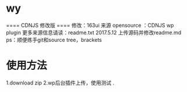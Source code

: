 # wy 
==== CDNJS 修改版 ====
修改：163ui
来源 opensource ：CDNJS wp plugin
更多来源信息请读：readme.txt
2017.5.12 上传源码并修改readme.md
ps：顺便练手git和source tree，brackets

# 使用方法
1.download zip
2.wp后台插件上传，使用测试
.
